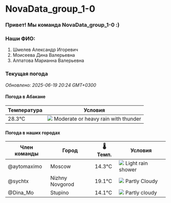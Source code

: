 # NovaData_group_1-0
### Привет! Мы команда NovaData_group_1-0 :)

### Наши ФИО:
1. Шмелев Александр Игоревич
2. Моисеева Дина Валерьевна
3. Алпатова Марианна Валерьевна

### Текущая погода
<!-- WEATHER:START -->
_Обновлено: 2025-06-19 20:24 GMT+0300_

#### Погода в Абакане

| Температура | Условия |
|-------------|----------|
| 28.3°C     | ![](https://cdn.weatherapi.com/weather/64x64/night/389.png) Moderate or heavy rain with thunder |

#### Погода в наших городах

| Член команды  | Город               | 🌡️ Темп.  | Условия          |
|---------------|---------------------|-----------|--------------------|
| @aytomaximo    | Moscow              |   14.3°C | ![](https://cdn.weatherapi.com/weather/64x64/day/353.png) Light rain shower |
| @sychtx        | Nizhny Novgorod     |   19.1°C | ![](https://cdn.weatherapi.com/weather/64x64/day/116.png) Partly Cloudy |
| @Dina_Mo       | Stupino             |   14.1°C | ![](https://cdn.weatherapi.com/weather/64x64/day/116.png) Partly cloudy |

<!-- WEATHER:END -->

